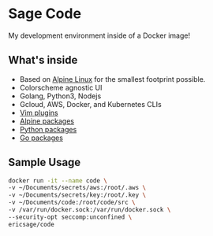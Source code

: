 
Sage Code
===========
My development environment inside of a Docker image!

What's inside
-------------
- Based on [Alpine Linux](https://hub.docker.com/_/alpine/) for the smallest footprint possible.
- Colorscheme agnostic UI
- Golang, Python3, Nodejs
- Gcloud, AWS, Docker, and Kubernetes CLIs
- [Vim plugins](https://github.com/ericsage/code/blob/master/configfiles/.vimrc#L27-L74)
- [Alpine packages](https://github.com/ericsage/code/blob/master/packages/apk)
- [Python packages](https://github.com/ericsage/code/blob/master/packages/pip)
- [Go packages](https://github.com/ericsage/code/blob/master/packages/go)

Sample Usage
------------
```bash
docker run -it --name code \
-v ~/Documents/secrets/aws:/root/.aws \
-v ~/Documents/secrets/key:/root/.key \
-v ~/Documents/code:/root/code/src \
-v /var/run/docker.sock:/var/run/docker.sock \
--security-opt seccomp:unconfined \
ericsage/code
```
